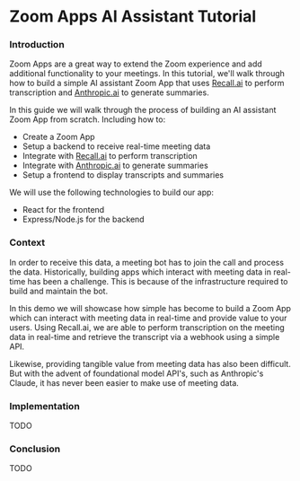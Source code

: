 # Zoom Apps AI Assistant Tutorial

### Introduction

Zoom Apps are a great way to extend the Zoom experience and add additional functionality to your meetings. 
In this tutorial, we'll walk through how to build a simple AI assistant Zoom App that uses [Recall.ai](https://recall.ai) to perform transcription and [Anthropic.ai](https://antropic.ai) to generate summaries.

In this guide we will walk through the process of building an AI assistant Zoom App from scratch.
Including how to:

 - Create a Zoom App
 - Setup a backend to receive real-time meeting data
 - Integrate with [Recall.ai](https://recall.ai) to perform transcription
 - Integrate with [Anthropic.ai](https://antropic.ai) to generate summaries
 - Setup a frontend to display transcripts and summaries

We will use the following technologies to build our app:

 - React for the frontend
 - Express/Node.js for the backend

### Context

In order to receive this data, a meeting bot has to join the call and process the data.
Historically, building apps which interact with meeting data in real-time has been a challenge.
This is because of the infrastructure required to build and maintain the bot.

In this demo we will showcase how simple has become to build a Zoom App which can interact with meeting data in real-time and provide value to your users.
Using Recall.ai, we are able to perform transcription on the meeting data in real-time and retrieve the transcript via a webhook using a simple API.

Likewise, providing tangible value from meeting data has also been difficult.
But with the advent of foundational model API's, such as Anthropic's Claude, it has never been easier to make use of meeting data.

### Implementation

TODO

### Conclusion

TODO